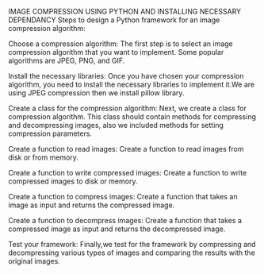 
IMAGE COMPRESSION USING PYTHON AND INSTALLING NECESSARY DEPENDANCY
Steps to design a Python framework for an image compression algorithm:

Choose a compression algorithm: The first step is to select an image compression algorithm that you want to implement. Some popular algorithms are JPEG, PNG, and GIF.

Install the necessary libraries: Once you have chosen your compression algorithm, you need to install the necessary libraries to implement it.We are using JPEG compression then we install pillow library.

Create a class for the compression algorithm: Next, we create a class for compression algorithm. This class should contain methods for compressing and decompressing images, also we included methods for setting compression parameters.

Create a function to read images: Create a function to read images from disk or from memory.

Create a function to write compressed images: Create a function to write compressed images to disk or memory.

Create a function to compress images: Create a function that takes an image as input and returns the compressed image.

Create a function to decompress images: Create a function that takes a compressed image as input and returns the decompressed image.

Test your framework: Finally,we test for the framework by compressing and decompressing various types of images and comparing the results with the original images.
